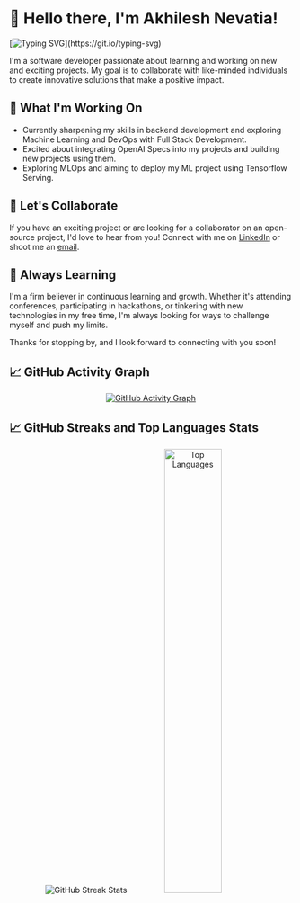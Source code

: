 # 👋 Hello there, I'm Akhilesh Nevatia!

[![Typing SVG](https://readme-typing-svg.demolab.com/?lines=Welcome+to+my+Github+Profile;Feel+Free+to+explore!;)](https://git.io/typing-svg)

I'm a software developer passionate about learning and working on new and exciting projects. My goal is to collaborate with like-minded individuals to create innovative solutions that make a positive impact.

## 🔭 What I'm Working On

- Currently sharpening my skills in backend development and exploring Machine Learning and DevOps with Full Stack Development.
- Excited about integrating OpenAI Specs into my projects and building new projects using them.
- Exploring MLOps and aiming to deploy my ML project using Tensorflow Serving.

## 🤝 Let's Collaborate

If you have an exciting project or are looking for a collaborator on an open-source project, I'd love to hear from you! Connect with me on [LinkedIn](https://www.linkedin.com/in/akhilnev/) or shoot me an [email](mailto:Akhilesh.nevatia@gmail.com).

## 🌱 Always Learning

I'm a firm believer in continuous learning and growth. Whether it's attending conferences, participating in hackathons, or tinkering with new technologies in my free time, I'm always looking for ways to challenge myself and push my limits.

Thanks for stopping by, and I look forward to connecting with you soon!

## 📈 GitHub Activity Graph 

<!-- GitHub Activity Graph -->
<p align="center">
  <a href="https://github.com/ashutosh00710/github-readme-activity-graph">
    <img src="https://github-readme-activity-graph.vercel.app/graph?username=akhilnev&hide=issues&bg_color=151515" alt="GitHub Activity Graph">
  </a>
</p>

## 📈 GitHub Streaks and Top Languages Stats

<!-- GitHub Streak Stats -->
<p align="center">
  <img src="https://github-readme-streak-stats.herokuapp.com/?user=akhilnev&theme=tokyonight&hide_border=false" alt="GitHub Streak Stats">
  <img src="https://github-readme-stats.vercel.app/api/top-langs/?username=akhilnev&theme=tokyonight&show_icons=true&hide_border=false&layout=compact" alt="Top Languages" style="width: 45%;">
</p>

